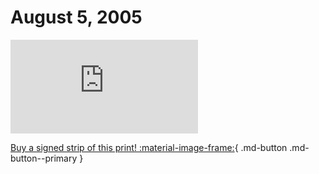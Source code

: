 # August 5, 2005

![](https://www.achewood.com/comic.php?date=08052005)

[Buy a signed strip of this print! :material-image-frame:](https://achewood-holiday-pop-up.myshopify.com/products/strip#08052005){ .md-button .md-button--primary }
